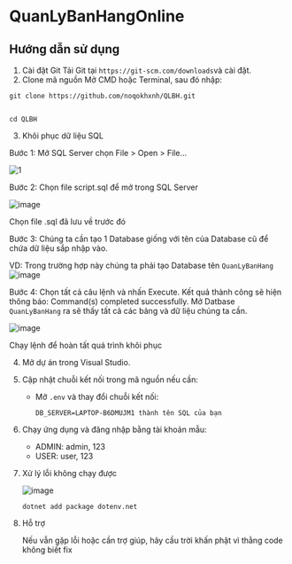 # QuanLyBanHangOnline

## Hướng dẫn sử dụng

1. Cài đặt Git
Tải Git tại ```
https://git-scm.com/downloads ```và cài đặt.
2. Clone mã nguồn
	Mở CMD hoặc Terminal, sau đó nhập:
```
git clone https://github.com/noqokhxnh/QLBH.git


cd QLBH
```


3. Khôi phục dữ liệu SQL


Bước 1: Mở SQL Server  chọn File > Open > File…

![1](https://github.com/user-attachments/assets/22205684-4d3b-4f21-b7ec-f21b8686743d)



Bước 2: Chọn file script.sql để mở trong SQL Server

![image](https://github.com/user-attachments/assets/db073bba-d5b5-4346-8dfa-e4efa4aa4279)

Chọn file .sql đã lưu về trước đó

Bước 3: Chúng ta cần tạo 1 Database giống với tên của Database cũ để chứa dữ liệu sắp nhập vào.

VD: Trong trường hợp này chúng ta phải tạo Database tên `QuanLyBanHang`
![image](https://github.com/user-attachments/assets/f7e808d1-3673-48af-b1fd-ef5ddf22f13f)





Bước 4: Chọn tất cả câu lệnh và nhấn Execute. Kết quả thành công sẽ hiện thông báo: Command(s) completed successfully. Mở Datbase `QuanLyBanHang` ra sẽ thấy tất cả các bảng và dữ liệu chúng ta cần.

![image](https://github.com/user-attachments/assets/905291cf-03f1-4f03-a41a-bbc69eb70481)


Chạy lệnh để hoàn tất quá trình khôi phục

4. Mở dự án trong Visual Studio.
5. Cập nhật chuỗi kết nối trong mã nguồn nếu cần:
   - Mở `.env` và thay đổi chuỗi kết nối:
     ```env
     DB_SERVER=LAPTOP-B6DMUJM1 thành tên SQL của bạn
     ```
6. Chạy ứng dụng và đăng nhập bằng tài khoản mẫu:
   - ADMIN: admin, 123
   - USER: user, 123

7. Xử lý lỗi không chạy được



	![image](https://github.com/user-attachments/assets/fdd52e0d-e720-42df-af76-0c4b86eec454)

	`
dotnet add package dotenv.net
`

8. Hỗ trợ

   
    Nếu vẫn gặp lỗi hoặc cần trợ giúp, hãy cầu trời khấn phật vì thằng code không biết fix

